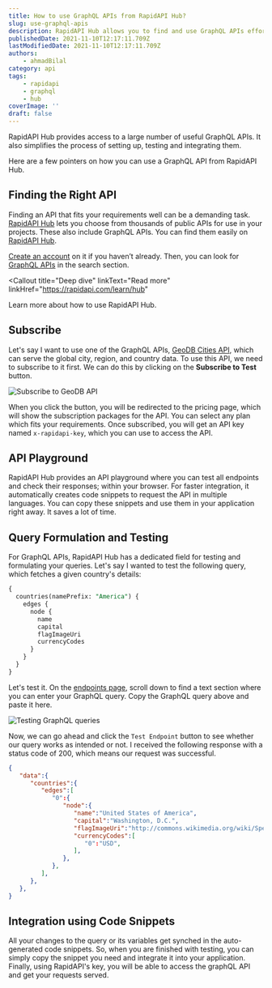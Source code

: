 ```yaml
---
title: How to use GraphQL APIs from RapidAPI Hub?
slug: use-graphql-apis
description: RapidAPI Hub allows you to find and use GraphQL APIs effortlessly.
publishedDate: 2021-11-10T12:17:11.709Z
lastModifiedDate: 2021-11-10T12:17:11.709Z
authors:
    - ahmadBilal
category: api
tags:
    - rapidapi
    - graphql
    - hub
coverImage: ''
draft: false
---
```


<Lead>

RapidAPI Hub provides access to a large number of useful GraphQL APIs. It also simplifies the process of setting up, testing and integrating them.

</Lead>

Here are a few pointers on how you can use a GraphQL API from RapidAPI Hub.

## Finding the Right API

Finding an API that fits your requirements well can be a demanding task. [RapidAPI Hub](https://RapidAPI.com/hub?utm_source=RapidAPI.com/guides&utm_medium=DevRel&utm_campaign=DevRel) lets you choose from thousands of public APIs for use in your projects. These also include GraphQL APIs. You can find them easily on [RapidAPI Hub](https://RapidAPI.com/hub?utm_source=RapidAPI.com/guides&utm_medium=DevRel&utm_campaign=DevRel).

[Create an account](https://RapidAPI.com/auth/sign-up?referral=/hub?utm_source=RapidAPI.com/guides&utm_medium=DevRel&utm_campaign=DevRel) on it if you haven’t already. Then, you can look for [GraphQL APIs](https://rapidapi.com/search/graphql?utm_source=RapidAPI.com/guides&utm_medium=DevRel&utm_campaign=DevRel) in the search section.

<Callout
  title="Deep dive"
  linkText="Read more"
  linkHref="https://rapidapi.com/learn/hub"
>
  Learn more about how to use RapidAPI Hub.
</Callout>

## Subscribe

Let's say I want to use one of the GraphQL APIs, [GeoDB Cities API](https://rapidapi.com/apidojo/api/shazam/?utm_source=RapidAPI.com/guides&utm_medium=DevRel&utm_campaign=DevRel), which can serve the global city, region, and country data. To use this API, we need to subscribe to it first. We can do this by clicking on the **Subscribe to Test** button.

![Subscribe to GeoDB API](https://raw.githubusercontent.com/RapidAPI/DevRel-Stack-Data/production/guides/posts/use-graphql-apis/images/subscribe.jpg)

When you click the button, you will be redirected to the pricing page, which will show the subscription packages for the API. You can select any plan which fits your requirements. Once subscribed, you will get an API key named `x-rapidapi-key`, which you can use to access the API.

## API Playground

RapidAPI Hub provides an API playground where you can test all endpoints and check their responses; within your browser. For faster integration, it automatically creates code snippets to request the API in multiple languages. You can copy these snippets and use them in your application right away. It saves a lot of time.

## Query Formulation and Testing

For GraphQL APIs, RapidAPI Hub has a dedicated field for testing and formulating your queries. Let's say I wanted to test the following query, which fetches a given country's details:

```sql
{
  countries(namePrefix: "America") {
    edges {
      node {
        name
        capital
        flagImageUri
        currencyCodes
      }
    }
  }
}
```

Let's test it. On the [endpoints page](https://rapidapi.com/wirefreethought/api/geodb-cities-graphql/?utm_source=RapidAPI.com/guides&utm_medium=DevRel&utm_campaign=DevRel), scroll down to find a text section where you can enter your GraphQL query. Copy the GraphQL query above and paste it here.

![Testing GraphQL queries](https://raw.githubusercontent.com/RapidAPI/DevRel-Stack-Data/production/guides/posts/build-graphql-app/images/testing-endpoint.png)

Now, we can go ahead and click the `Test Endpoint` button to see whether our query works as intended or not. I received the following response with a status code of 200, which means our request was successful.

```json
{
   "data":{
      "countries":{
         "edges":[
            "0":{
               "node":{
                  "name":"United States of America",
                  "capital":"Washington, D.C.",
                  "flagImageUri":"http://commons.wikimedia.org/wiki/Special:FilePath/Flag%20of%20the%20United%20States.svg",
                  "currencyCodes":[
                     "0":"USD",
                  ],
               },
            },
         ],
      },
   },
}
```

## Integration using Code Snippets

All your changes to the query or its variables get synched in the auto-generated code snippets. So, when you are finished with testing, you can simply copy the snippet you need and integrate it into your application. Finally, using RapidAPI's key, you will be able to access the graphQL API and get your requests served.
